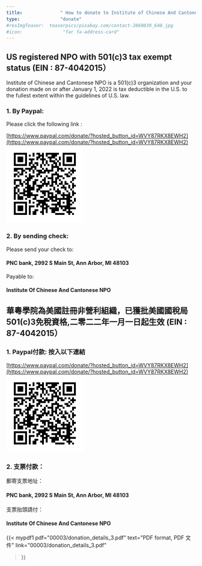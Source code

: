 ```yaml
---
title:              " How to donate to Institute of Chinese And Cantonese NPO 如何向華粵學院捐款 "
type:               "donate"
#resImgTeaser:  teaserpics/pixabay.com/contact-2860030_640.jpg
#icon:               "far fa-address-card"
---
```


## US registered NPO with 501(c)3 tax exempt status (EIN : 87-4042015）

Institute of Chinese and Cantonese NPO is a 501(c)3 organization and your donation made on or after January 1, 2022 is tax deductible in the U.S. to the fullest extent within the guidelines of U.S. law.

### 1. By Paypal:

Please click the following link :

[https://www.paypal.com/donate/?hosted_button_id=WVY87RKX8EWH2](https://www.paypal.com/donate/?hosted_button_id=WVY87RKX8EWH2)
![](00003/donation_details_3.bar.png)

### 2. By sending check: 

Please send your check to: 

#### PNC bank, 2992 S Main St, Ann Arbor, MI 48103 

Payable to: 
#### Institute Of Chinese And Cantonese NPO

## 華粵學院為美國註冊非營利組織，已獲批美國國稅局501(c)3免稅資格,二零二二年一月一日起生效  (EIN : 87-4042015）

### 1. Paypal付款: 按入以下連結

[https://www.paypal.com/donate/?hosted_button_id=WVY87RKX8EWH2](https://www.paypal.com/donate/?hosted_button_id=WVY87RKX8EWH2)
![](00003/donation_details_3.bar.png)

### 2. 支票付款：

郵寄支票地址： 

#### PNC bank, 2992 S Main St, Ann Arbor, MI 48103 

支票抬頭請付： 
#### Institute Of Chinese And Cantonese NPO

{{< mypdf1 pdf="00003/donation_details_3.pdf"
text="PDF format, PDF 文件"
link="00003/donation_details_3.pdf"
>}}



